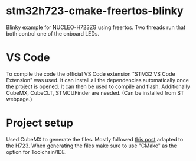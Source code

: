 # stm32h723-cmake-freertos-blinky
Blinky example for NUCLEO-H723ZG using freertos. Two threads run that both control one of the onboard LEDs.


# VS Code
To compile the code the official VS Code extension "STM32 VS Code Extension" was used. It can install all the dependencies automatically once the project is opened. It can then be used to compile and flash.
Additionally CubeMX, CubeCLT, STMCUFinder are needed. (Can be installed from ST webpage.)


# Project setup
Used CubeMX to generate the files. Mostly followed [this post](https://www.digikey.com/en/maker/projects/getting-started-with-stm32-introduction-to-freertos/ad275395687e4d85935351e16ec575b1) adapted to the H723. 
When generating the files make sure to use "CMake" as the option for Toolchain/IDE.